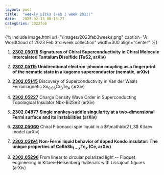 ```yaml
---
layout: post
title:  "weekly picks (Feb 3 week 2023)"
date:   2023-02-13 00:16:27
categories: 2023feb
---
```



{% include image.html url="/images/2023feb3weeks.png" caption="A WordCloud of 2023 Feb 3rd week collection" width=300 align="center" %}





1. **[2302.05078](http://arxiv.org/abs/2302.05078)** **Signatures of Chiral Superconductivity in Chiral Molecule Intercalated Tantalum Disulfide (TaS2, arXiv)**

1. **[2302.05115](http://arxiv.org/abs/2302.05115)** **Unidirectional electron-phonon coupling as a fingerprint of the nematic state in a kagome superconductor (nematic, arXiv)**

1. **[2302.05145](http://arxiv.org/abs/2302.05145)** Discovery of Superconductivity in Van der Waals Ferromagnetic Sn$_{0.06}$Cr$_3$Te$_4$ (arXiv)

1. **[2302.05227](http://arxiv.org/abs/2302.05227)** Charge Density Wave Order in Superconducting Topological Insulator Nbx-Bi2Se3 (arXiv)

1. **[2302.04877](http://arxiv.org/abs/2302.04877)** **Single monkey-saddle singularity at a two-dimensional Fermi surface and its instabilities (arXiv)**

1. **[2302.05060](http://arxiv.org/abs/2302.05060)** Chiral Fibonacci spin liquid in a $\\mathbb{Z}_3$ Kitaev model (arXiv)

1. **[2302.05194](http://arxiv.org/abs/2302.05194)** **Non-Fermi liquid behavior of doped Kondo insulator: The unique properties of CeRhSb$_{1-x}$Te$_x$ (Ce, arXiv)**

1. **[2302.05296](http://arxiv.org/abs/2302.05296)** From linear to circular polarized light -- Floquet engineering in Kitaev-Heisenberg materials with Lissajous figures (arXiv)
